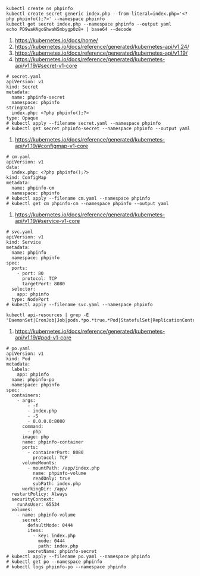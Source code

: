 ```
kubectl create ns phpinfo
kubectl create secret generic index.php --from-literal=index.php='<?php phpinfo();?>' --namespace phpinfo
kubectl get secret index.php --namespace phpinfo --output yaml
echo PD9waHAgcGhwaW5mbygpOz8+ | base64 --decode
```
1. https://kubernetes.io/docs/home/
2. https://kubernetes.io/docs/reference/generated/kubernetes-api/v1.24/
3. https://kubernetes.io/docs/reference/generated/kubernetes-api/v1.19/
4. https://kubernetes.io/docs/reference/generated/kubernetes-api/v1.19/#secret-v1-core
```
# secret.yaml
apiVersion: v1
kind: Secret
metadata:
  name: phpinfo-secret
  namespace: phpinfo
stringData:
  index.php: <?php phpinfo();?>
type: Opaque
# kubectl apply --filename secret.yaml --namespace phpinfo
# kubectl get secret phpinfo-secret --namespace phpinfo --output yaml
```
1. https://kubernetes.io/docs/reference/generated/kubernetes-api/v1.19/#configmap-v1-core
```
# cm.yaml
apiVersion: v1
data:
  index.php: <?php phpinfo();?>
kind: ConfigMap
metadata:
  name: phpinfo-cm
  namespace: phpinfo
# kubectl apply --filename cm.yaml --namespace phpinfo
# kubectl get cm phpinfo-cm --namespace phpinfo --output yaml
```
1. https://kubernetes.io/docs/reference/generated/kubernetes-api/v1.19/#service-v1-core
```
# svc.yaml
apiVersion: v1
kind: Service
metadata:
  name: phpinfo
  namespace: phpinfo
spec:
  ports:
    - port: 80
      protocol: TCP
      targetPort: 8080
  selector:
    app: phpinfo
  type: NodePort
# kubectl apply --filename svc.yaml --namespace phpinfo
```
```
kubectl api-resources | grep -E "DaemonSet|CronJob|Job|pods.*po.*true.*Pod|StatefulSet|ReplicationController|ReplicaSet|Deployment"
```
1. https://kubernetes.io/docs/reference/generated/kubernetes-api/v1.19/#pod-v1-core
```
# po.yaml
apiVersion: v1
kind: Pod
metadata:
  labels:
    app: phpinfo
  name: phpinfo-po
  namespace: phpinfo
spec:
  containers:
    - args:
        - -f
        - index.php
        - -S
        - 0.0.0.0:8080
      command:
        - php
      image: php
      name: phpinfo-container
      ports:
        - containerPort: 8080
          protocol: TCP
      volumeMounts:
        - mountPath: /app/index.php
          name: phpinfo-volume
          readOnly: true
          subPath: index.php
      workingDir: /app/
  restartPolicy: Always
  securityContext:
    runAsUser: 65534
  volumes:
    - name: phpinfo-volume
      secret:
        defaultMode: 0444
        items:
          - key: index.php
            mode: 0444
            path: index.php
        secretName: phpinfo-secret
# kubectl apply --filename po.yaml --namespace phpinfo
# kubectl get po --namespace phpinfo
# kubectl logs phpinfo-po --namespace phpinfo
```

